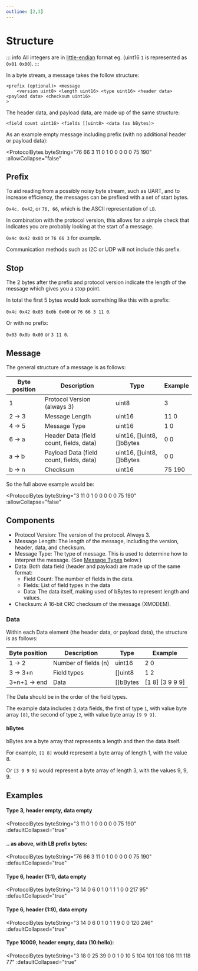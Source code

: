 ```yaml
---
outline: [2,3]
---
```


<script setup>
import ProtocolBytes from '../../components/ProtocolBytes.vue';
</script>

# Structure

::: info
All integers are in [little-endian](https://en.wikipedia.org/wiki/Endianness) format eg. (uint16 `1` is represented as `0x01 0x00`).
:::

In a byte stream, a message takes the follow structure:

```
<prefix (optional)> <message
    <version uint8> <length uint16> <type uint16> <header data> <payload data> <checksum uint16>
>
```

The header data, and payload data, are made up of the same structure:

```
<field count uint16> <fields []uint8> <data (as bBytes)>
```

As an example empty message including prefix (with no additional header or payload data):

<ProtocolBytes
    byteString="76 66 3 11 0 1 0 0 0 0 0 75 190"
    :allowCollapse="false"
></ProtocolBytes>

## Prefix

To aid reading from a possibly noisy byte stream, such as UART, and to increase efficiency, the messages can be prefixed with a set of start bytes.

`0x4c, 0x42`, or `76, 66`, which is the ASCII representation of `LB`.

In combination with the protocol version, this allows for a simple check that indicates you are probably looking at the start of a message.

`0x4c 0x42 0x03` or `76 66 3` for example.

Communication methods such as I2C or UDP will not include this prefix.

## Stop

The 2 bytes after the prefix and protocol version indicate the length of the message which gives you a stop point.

In total the first 5 bytes would look something like this with a prefix:

`0x4c 0x42 0x03 0x0b 0x00` or `76 66 3 11 0`.

Or with no prefix:

`0x03 0x0b 0x00` or `3 11 0`.

## Message

The general structure of a message is as follows:

| Byte position | Description                        | Type                      | Example |
| ------------- | ---------------------------------- | ------------------------- | -- |
| 1             | Protocol Version (always 3)        | uint8                     | 3 |
| 2 -> 3         | Message Length                     | uint16                    | 11 0 |
| 4 -> 5         | Message Type                       | uint16                    | 1 0 |
| 6 -> a         | Header Data (field count, fields, data) | uint16, []uint8, []bBytes | 0 0 |
| a -> b         | Payload Data (field count, fields, data)   | uint16, []uint8, []bBytes | 0 0 |
| b -> n | Checksum | uint16 | 75 190 |

So the full above example would be:

<ProtocolBytes
    byteString="3 11 0 1 0 0 0 0 0 75 190"
    :allowCollapse="false"
></ProtocolBytes>

## Components

- Protocol Version: The version of the protocol. Always 3.
- Message Length: The length of the message, including the version, header, data, and checksum.
- Message Type: The type of message. This is used to determine how to interpret the message. (See [Message Types](#message-types) below.)
- Data: Both data field (header and payload) are made up of the same format:
  - Field Count: The number of fields in the data.
  - Fields: List of field types in the data
  - Data: The data itself, making used of bBytes to represent length and values.
- Checksum: A 16-bit CRC checksum of the message (XMODEM).

### Data

Within each Data element (the header data, or payload data), the structure is as follows:

| Byte position | Description      | Type  | Example |
| ------------- | ---------------- | ----- | ------- |
| 1 -> 2             | Number of fields (n) | uint16 | 2 0       |
| 3 -> 3+n      | Field types | []uint8 | 1 2        |
| 3+n+1 -> end  | Data | []bBytes | [1 8] [3 9 9 9]  |

The Data should be in the order of the field types.

The example data includes `2` data fields, the first of type `1`, with value byte array `[8]`, the second of type `2`, with value byte array `[9 9 9]`.

#### bBytes

bBytes are a byte array that represents a length and then the data itself.

For example, `[1 8]` would represent a byte array of length 1, with the value 8.

Or `[3 9 9 9]` would represent a byte array of length 3, with the values 9, 9, 9.

## Examples

#### Type 3, header empty, data empty

<ProtocolBytes
    byteString="3 11 0 1 0 0 0 0 0 75 190"
    :defaultCollapsed="true"
></ProtocolBytes>

#### .. as above, with LB prefix bytes:

<ProtocolBytes
    byteString="76 66 3 11 0 1 0 0 0 0 0 75 190"
    :defaultCollapsed="true"
></ProtocolBytes>

#### Type 6, header (1:1), data empty

<ProtocolBytes
    byteString="3 14 0 6 0 1 0 1 1 1 0 0 217 95"
    :defaultCollapsed="true"
></ProtocolBytes>

#### Type 6, header (1:9), data empty

<ProtocolBytes
    byteString="3 14 0 6 0 1 0 1 1 9 0 0 120 246"
    :defaultCollapsed="true"
></ProtocolBytes>

#### Type 10009, header empty, data (10:hello):

<ProtocolBytes
    byteString="3 18 0 25 39 0 0 1 0 10 5 104 101 108 108 111 118 77"
    :defaultCollapsed="true"
></ProtocolBytes>
